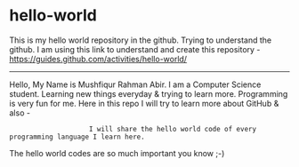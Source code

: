 # hello-world

This is my hello world repository in the github. Trying to understand the github.
I am using this link to understand and create this repository - https://guides.github.com/activities/hello-world/

---

Hello,
My Name is Mushfiqur Rahman Abir. I am a Computer Science student. Learning new things everyday & trying to learn more. Programming is very fun for me.
Here in this repo I will try to learn more about GitHub & also -

                        I will share the hello world code of every programming language I learn here.

The hello world codes are so much important you know ;-)
